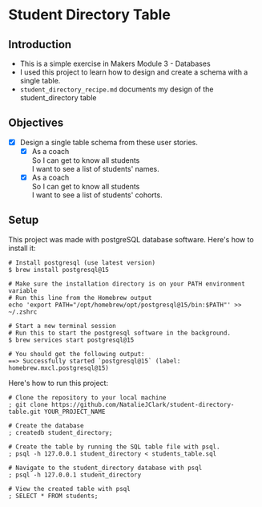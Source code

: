 # Student Directory Table

## Introduction
- This is a simple exercise in Makers Module 3 - Databases
- I used this project to learn how to design and create a schema with a single table.
- `student_directory_recipe.md` documents my design of the student_directory table
  
## Objectives
- [x] Design a single table schema from these user stories.
  - [x] As a coach  
        So I can get to know all students  
        I want to see a list of students' names.
  - [x] As a coach  
        So I can get to know all students  
        I want to see a list of students' cohorts.

## Setup
This project was made with postgreSQL database software. Here's how to install it:
```shell
# Install postgresql (use latest version)
$ brew install postgresql@15

# Make sure the installation directory is on your PATH environment variable
# Run this line from the Homebrew output
echo 'export PATH="/opt/homebrew/opt/postgresql@15/bin:$PATH"' >> ~/.zshrc

# Start a new terminal session
# Run this to start the postgresql software in the background.
$ brew services start postgresql@15

# You should get the following output:
==> Successfully started `postgresql@15` (label: homebrew.mxcl.postgresql@15)
```
Here's how to run this project:
```shell
# Clone the repository to your local machine
; git clone https://github.com/NatalieJClark/student-directory-table.git YOUR_PROJECT_NAME

# Create the database
; createdb student_directory;

# Create the table by running the SQL table file with psql.
; psql -h 127.0.0.1 student_directory < students_table.sql

# Navigate to the student_directory database with psql
; psql -h 127.0.0.1 student_directory

# View the created table with psql
; SELECT * FROM students;
```
